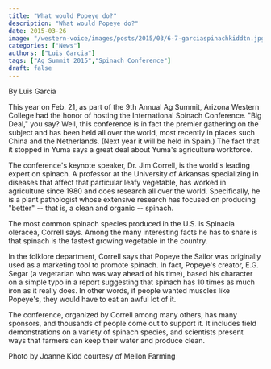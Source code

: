 ```yaml
---
title: "What would Popeye do?"
description: "What would Popeye do?"
date: 2015-03-26
image: "/western-voice/images/posts/2015/03/6-7-garciaspinachkiddtn.jpg"
categories: ["News"]
authors: ["Luis Garcia"]
tags: ["Ag Summit 2015","Spinach Conference"]
draft: false
---
```

By Luis Garcia

This year on Feb. 21, as part of the 9th Annual Ag Summit, Arizona Western College had the honor of hosting the International Spinach Conference. "Big Deal," you say? Well, this conference is in fact the premier gathering on the subject and has been held all over the world, most recently in places such China and the Netherlands. (Next year it will be held in Spain.) The fact that it stopped in Yuma says a great deal about Yuma's agriculture workforce.

The conference's keynote speaker, Dr. Jim Correll, is the world's leading expert on spinach. A professor at the University of Arkansas specializing in diseases that affect that particular leafy vegetable, has worked in agriculture since 1980 and does research all over the world. Specifically, he is a plant pathologist whose extensive research has focused on producing "better" -- that is, a clean and organic -- spinach.

The most common spinach species produced in the U.S. is Spinacia oleracea, Correll says. Among the many interesting facts he has to share is that spinach is the fastest growing vegetable in the country.

In the folklore department, Correll says that Popeye the Sailor was originally used as a marketing tool to promote spinach. In fact, Popeye's creator, E.G. Segar (a vegetarian who was way ahead of his time), based his character on a simple typo in a report suggesting that spinach has 10 times as much iron as it really does. In other words, if people wanted muscles like Popeye's, they would have to eat an awful lot of it.

The conference, organized by Correll among many others, has many sponsors, and thousands of people come out to support it. It includes field demonstrations on a variety of spinach species, and scientists present ways that farmers can keep their water and produce clean.

Photo by Joanne Kidd courtesy of Mellon Farming